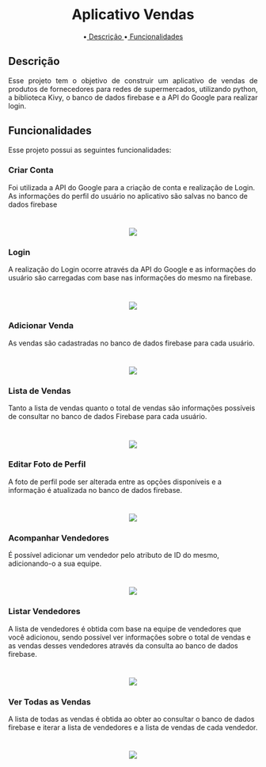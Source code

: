 
<h1 align="center"> Aplicativo Vendas </h1>

<p align="center">
    •<a href="#Descrição">  Descrição </a>
    •<a href="#Funcionalidades">  Funcionalidades </a>
</p>
 	
 <h2 id="Descrição">
     Descrição
 </h2>
 
 <p style="text-align:justify" >
     Esse projeto tem o objetivo de construir um aplicativo de vendas de produtos de fornecedores para redes de supermercados, utilizando python, a biblioteca Kivy, o banco de dados firebase e a API do Google para realizar login. 
 </p>

 <h2 id="Funcionalidades">
     Funcionalidades
 </h2>
 
 Esse projeto possui as seguintes funcionalidades: 
 
 <h3>
     Criar Conta
 </h3>
 
 Foi utilizada a API do Google para a criação de conta e realização de Login. As informações do perfil do usuário no aplicativo são salvas no banco de dados firebase
 
<h1 align="center">
    <img src="/Gifs/Criarconta.gif">
</h1>

 <h3>
     Login
 </h3>
 
 A realização do Login ocorre através da API do Google e as informações do usuário são carregadas com base nas informações do mesmo na firebase.
 
<h1 align="center">
    <img src="/Gifs/Login.gif">
</h1>

 <h3>
     Adicionar Venda
 </h3>
 
 As vendas são cadastradas no banco de dados firebase para cada usuário.
 
<h1 align="center">
    <img src="/Gifs/Adicionarvenda.gif">
</h1>

 <h3>
     Lista de Vendas
 </h3>
 
 Tanto a lista de vendas quanto o total de vendas são informações possíveis de consultar no banco de dados Firebase para cada usuário.
 
<h1 align="center">
    <img src="/Gifs/Vendasdousuario.gif">
</h1>

 <h3>
     Editar Foto de Perfil
 </h3>
 
 A foto de perfil pode ser alterada entre as opções disponíveis e a informação é atualizada no banco de dados firebase.
 
<h1 align="center">
    <img src="/Gifs/Fotoperfil.gif">
</h1>

<h3>
     Acompanhar Vendedores
 </h3>
 
 É possível adicionar um vendedor pelo atributo de ID do mesmo, adicionando-o a sua equipe.
 
<h1 align="center">
    <img src="/Gifs/Adicionarvendedores.gif">
</h1>

<h3>
     Listar Vendedores
 </h3>
 
 A lista de vendedores é obtida com base na equipe de vendedores que você adicionou, sendo possível ver informações sobre o total de vendas e as vendas desses vendedores através da consulta ao banco de dados firebase.
 
<h1 align="center">
    <img src="/Gifs/Listavendedores.gif">
</h1>

<h3>
     Ver Todas as Vendas
 </h3>
 
 A lista de todas as vendas é obtida ao obter ao consultar o banco de dados firebase e iterar a lista de vendedores e a lista de vendas de cada vendedor.
 
<h1 align="center">
    <img src="/Gifs/Todasvendas.gif">
</h1>
